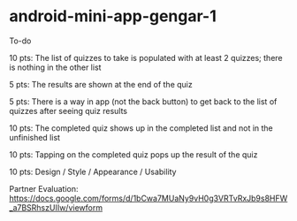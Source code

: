 # android-mini-app-gengar-1
To-do

10 pts: The list of quizzes to take is populated with at least 2 quizzes; there is nothing in the other list

5 pts: The results are shown at the end of the quiz

5 pts: There is a way in app (not the back button) to get back to the list of quizzes after seeing quiz results

10 pts: The completed quiz shows up in the completed list and not in the unfinished list

10 pts: Tapping on the completed quiz pops up the result of the quiz

10 pts: Design / Style / Appearance / Usability

Partner Evaluation: https://docs.google.com/forms/d/1bCwa7MUaNy9vH0g3VRTvRxJb9s8HFW_a7BSRhszUIIw/viewform
